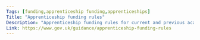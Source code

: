 ```yaml
---
Tags: [funding,apprenticeship funding,apprenticeships]
Title: "Apprenticeship funding rules"
Description: "Apprenticeship funding rules for current and previous academic years."
Link: https://www.gov.uk/guidance/apprenticeship-funding-rules
---
```

